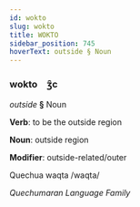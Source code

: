 ```yaml
---
id: wokto
slug: wokto
title: WOKTO
sidebar_position: 745
hoverText: outside § Noun
---
```


### wokto&emsp;<span kind="abugida">ʒ̑c</span>

*outside* **§** Noun

**Verb**: to be the outside region

**Noun**: outside region

**Modifier**: outside-related/outer

Quechua waqta /waqta/

*Quechumaran Language Family*